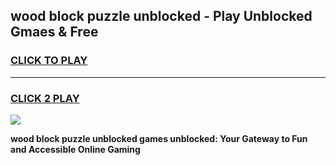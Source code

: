
## wood block puzzle unblocked - Play Unblocked Gmaes & Free
<h3>
<a href="https://news.freeplayer.one?title=wood_block_puzzle_unblocked&ref=23F">CLICK TO PLAY</a></h3>
<hr>

<h3>
<a href="https://news.freeplayer.one?title=wood_block_puzzle_unblocked&ref=23F">CLICK 2 PLAY</a>
  
</h3>

<a href="https://news.freeplayer.one?title=wood_block_puzzle_unblocked&ref=23F/"><img src="https://clearcache.store/games.png"></a>


**wood block puzzle unblocked games unblocked: Your Gateway to Fun and Accessible Online Gaming**
